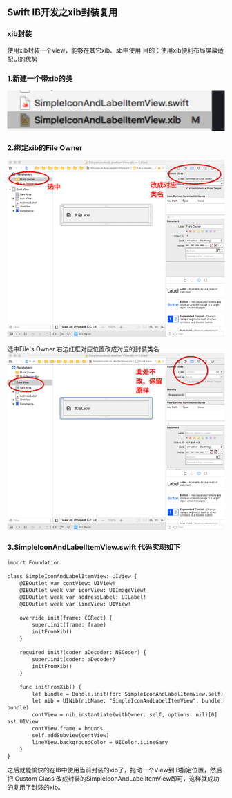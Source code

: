 ## Swift IB开发之xib封装复用

### xib封装
使用xib封装一个view，能够在其它xib、sb中使用
目的：使用xib便利布局屏幕适配UI的优势

### 1.新建一个带xib的类
![](0.png)

### 2.绑定xib的File Owner
![](1.png)

选中File's Owner 右边红框对应位置改成对应的封装类名
![](2.png)


### 3.SimpleIconAndLabelItemView.swift 代码实现如下

~~~
import Foundation

class SimpleIconAndLabelItemView: UIView {
    @IBOutlet var contView: UIView!
    @IBOutlet weak var iconView: UIImageView!
    @IBOutlet weak var addressLabel: UILabel!
    @IBOutlet weak var lineView: UIView!
    
    override init(frame: CGRect) {
        super.init(frame: frame)
        initFromXib()
    }
    
    required init?(coder aDecoder: NSCoder) {
        super.init(coder: aDecoder)
        initFromXib()
    }
    
    func initFromXib() {
        let bundle = Bundle.init(for: SimpleIconAndLabelItemView.self)
        let nib = UINib(nibName: "SimpleIconAndLabelItemView", bundle: bundle)
        contView = nib.instantiate(withOwner: self, options: nil)[0] as! UIView
        contView.frame = bounds
        self.addSubview(contView)
        lineView.backgroundColor = UIColor.iLineGary
    }
}
~~~

之后就能愉快的在IB中使用当前封装的xib了，拖动一个View到IB指定位置，然后把
Custom Class 改成封装的SimpleIconAndLabelItemView即可，这样就成功的复用了封装的xib。

